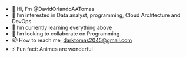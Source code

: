 - 👋 Hi, I’m @DavidOrlandoAATomas
- 👀 I’m interested in Data analyst, programming, Cloud Archtecture and DevOps
- 🌱 I’m currently learning everything above
- 💞️ I’m looking to collaborate on Programming
- 📫 How to reach me, darktomas2045@gmail.com
- ⚡ Fun fact: Animes are wonderful

<!---
DavidOrlandoAATomas/DavidOrlandoAATomas is a ✨ special ✨ repository because its `README.md` (this file) appears on your GitHub profile.
You can click the Preview link to take a look at your changes.
--->
